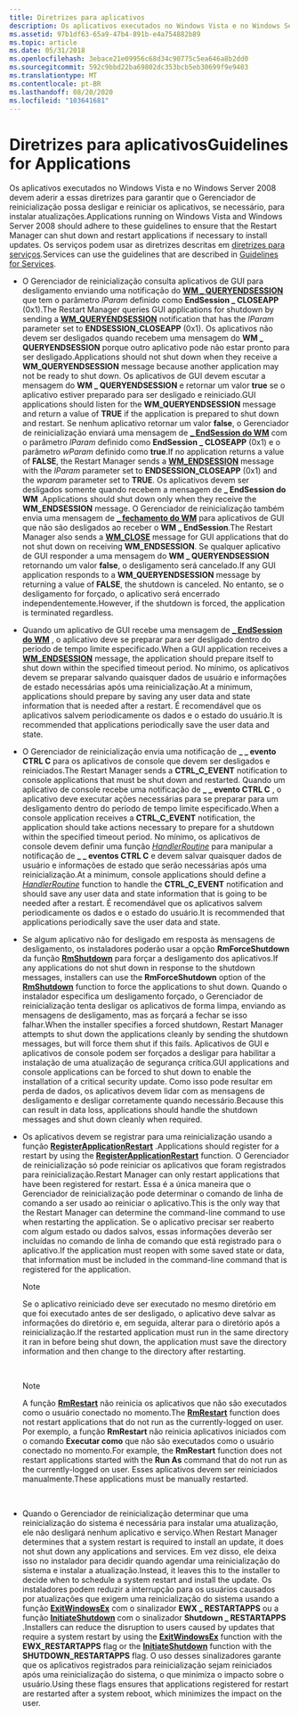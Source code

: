 ```yaml
---
title: Diretrizes para aplicativos
description: Os aplicativos executados no Windows Vista e no Windows Server 2008 devem aderir a essas diretrizes para garantir que o Gerenciador de reinicialização possa desligar e reiniciar os aplicativos, se necessário, para instalar atualizações.
ms.assetid: 97b1df63-65a9-47b4-891b-e4a754882b89
ms.topic: article
ms.date: 05/31/2018
ms.openlocfilehash: 3ebace21e09956c68d34c90775c5ea646a8b2dd0
ms.sourcegitcommit: 592c9bbd22ba69802dc353bcb5eb30699f9e9403
ms.translationtype: MT
ms.contentlocale: pt-BR
ms.lasthandoff: 08/20/2020
ms.locfileid: "103641681"
---
```

# <a name="guidelines-for-applications"></a><span data-ttu-id="f7d0e-103">Diretrizes para aplicativos</span><span class="sxs-lookup"><span data-stu-id="f7d0e-103">Guidelines for Applications</span></span>

<span data-ttu-id="f7d0e-104">Os aplicativos executados no Windows Vista e no Windows Server 2008 devem aderir a essas diretrizes para garantir que o Gerenciador de reinicialização possa desligar e reiniciar os aplicativos, se necessário, para instalar atualizações.</span><span class="sxs-lookup"><span data-stu-id="f7d0e-104">Applications running on Windows Vista and Windows Server 2008 should adhere to these guidelines to ensure that the Restart Manager can shut down and restart applications if necessary to install updates.</span></span> <span data-ttu-id="f7d0e-105">Os serviços podem usar as diretrizes descritas em [diretrizes para serviços](guidelines-for-services.md).</span><span class="sxs-lookup"><span data-stu-id="f7d0e-105">Services can use the guidelines that are described in [Guidelines for Services](guidelines-for-services.md).</span></span>

-   <span data-ttu-id="f7d0e-106">O Gerenciador de reinicialização consulta aplicativos de GUI para desligamento enviando uma notificação do [**WM \_ QUERYENDSESSION**](/windows/desktop/Shutdown/wm-queryendsession) que tem o parâmetro *lParam* definido como **EndSession \_ CLOSEAPP** (0x1).</span><span class="sxs-lookup"><span data-stu-id="f7d0e-106">The Restart Manager queries GUI applications for shutdown by sending a [**WM\_QUERYENDSESSION**](/windows/desktop/Shutdown/wm-queryendsession) notification that has the *lParam* parameter set to **ENDSESSION\_CLOSEAPP** (0x1).</span></span> <span data-ttu-id="f7d0e-107">Os aplicativos não devem ser desligados quando recebem uma mensagem do **WM \_ QUERYENDSESSION** porque outro aplicativo pode não estar pronto para ser desligado.</span><span class="sxs-lookup"><span data-stu-id="f7d0e-107">Applications should not shut down when they receive a **WM\_QUERYENDSESSION** message because another application may not be ready to shut down.</span></span> <span data-ttu-id="f7d0e-108">Os aplicativos de GUI devem escutar a mensagem do **WM \_ QUERYENDSESSION** e retornar um valor **true** se o aplicativo estiver preparado para ser desligado e reiniciado.</span><span class="sxs-lookup"><span data-stu-id="f7d0e-108">GUI applications should listen for the **WM\_QUERYENDSESSION** message and return a value of **TRUE** if the application is prepared to shut down and restart.</span></span> <span data-ttu-id="f7d0e-109">Se nenhum aplicativo retornar um valor **false**, o Gerenciador de reinicialização enviará uma mensagem de [**\_ EndSession do WM**](/windows/desktop/Shutdown/wm-endsession) com o parâmetro *lParam* definido como **EndSession \_ CLOSEAPP** (0x1) e o parâmetro *wParam* definido como **true**.</span><span class="sxs-lookup"><span data-stu-id="f7d0e-109">If no application returns a value of **FALSE**, the Restart Manager sends a [**WM\_ENDSESSION**](/windows/desktop/Shutdown/wm-endsession) message with the *lParam* parameter set to **ENDSESSION\_CLOSEAPP** (0x1) and the *wparam* parameter set to **TRUE**.</span></span> <span data-ttu-id="f7d0e-110">Os aplicativos devem ser desligados somente quando recebem a mensagem de **\_ EndSession do WM** .</span><span class="sxs-lookup"><span data-stu-id="f7d0e-110">Applications should shut down only when they receive the **WM\_ENDSESSION** message.</span></span> <span data-ttu-id="f7d0e-111">O Gerenciador de reinicialização também envia uma mensagem de [**\_ fechamento do WM**](../winmsg/wm-close.md) para aplicativos de GUI que não são desligados ao receber o **WM \_ EndSession**.</span><span class="sxs-lookup"><span data-stu-id="f7d0e-111">The Restart Manager also sends a [**WM\_CLOSE**](../winmsg/wm-close.md) message for GUI applications that do not shut down on receiving **WM\_ENDSESSION**.</span></span> <span data-ttu-id="f7d0e-112">Se qualquer aplicativo de GUI responder a uma mensagem do **WM \_ QUERYENDSESSION** retornando um valor **false**, o desligamento será cancelado.</span><span class="sxs-lookup"><span data-stu-id="f7d0e-112">If any GUI application responds to a **WM\_QUERYENDSESSION** message by returning a value of **FALSE**, the shutdown is canceled.</span></span> <span data-ttu-id="f7d0e-113">No entanto, se o desligamento for forçado, o aplicativo será encerrado independentemente.</span><span class="sxs-lookup"><span data-stu-id="f7d0e-113">However, if the shutdown is forced, the application is terminated regardless.</span></span>
-   <span data-ttu-id="f7d0e-114">Quando um aplicativo de GUI recebe uma mensagem de [**\_ EndSession do WM**](/windows/desktop/Shutdown/wm-endsession) , o aplicativo deve se preparar para ser desligado dentro do período de tempo limite especificado.</span><span class="sxs-lookup"><span data-stu-id="f7d0e-114">When a GUI application receives a [**WM\_ENDSESSION**](/windows/desktop/Shutdown/wm-endsession) message, the application should prepare itself to shut down within the specified timeout period.</span></span> <span data-ttu-id="f7d0e-115">No mínimo, os aplicativos devem se preparar salvando quaisquer dados de usuário e informações de estado necessárias após uma reinicialização.</span><span class="sxs-lookup"><span data-stu-id="f7d0e-115">At a minimum, applications should prepare by saving any user data and state information that is needed after a restart.</span></span> <span data-ttu-id="f7d0e-116">É recomendável que os aplicativos salvem periodicamente os dados e o estado do usuário.</span><span class="sxs-lookup"><span data-stu-id="f7d0e-116">It is recommended that applications periodically save the user data and state.</span></span>
-   <span data-ttu-id="f7d0e-117">O Gerenciador de reinicialização envia uma notificação de **\_ \_ evento CTRL C** para os aplicativos de console que devem ser desligados e reiniciados.</span><span class="sxs-lookup"><span data-stu-id="f7d0e-117">The Restart Manager sends a **CTRL\_C\_EVENT** notification to console applications that must be shut down and restarted.</span></span> <span data-ttu-id="f7d0e-118">Quando um aplicativo de console recebe uma notificação de **\_ \_ evento CTRL C** , o aplicativo deve executar ações necessárias para se preparar para um desligamento dentro do período de tempo limite especificado.</span><span class="sxs-lookup"><span data-stu-id="f7d0e-118">When a console application receives a **CTRL\_C\_EVENT** notification, the application should take actions necessary to prepare for a shutdown within the specified timeout period.</span></span> <span data-ttu-id="f7d0e-119">No mínimo, os aplicativos de console devem definir uma função [*HandlerRoutine*](/windows/console/handlerroutine) para manipular a notificação de **\_ \_ eventos CTRL C** e devem salvar quaisquer dados de usuário e informações de estado que serão necessárias após uma reinicialização.</span><span class="sxs-lookup"><span data-stu-id="f7d0e-119">At a minimum, console applications should define a [*HandlerRoutine*](/windows/console/handlerroutine) function to handle the **CTRL\_C\_EVENT** notification and should save any user data and state information that is going to be needed after a restart.</span></span> <span data-ttu-id="f7d0e-120">É recomendável que os aplicativos salvem periodicamente os dados e o estado do usuário.</span><span class="sxs-lookup"><span data-stu-id="f7d0e-120">It is recommended that applications periodically save the user data and state.</span></span>
-   <span data-ttu-id="f7d0e-121">Se algum aplicativo não for desligado em resposta às mensagens de desligamento, os instaladores poderão usar a opção **RmForceShutdown** da função [**RmShutdown**](/windows/desktop/api/RestartManager/nf-restartmanager-rmshutdown) para forçar a desligamento dos aplicativos.</span><span class="sxs-lookup"><span data-stu-id="f7d0e-121">If any applications do not shut down in response to the shutdown messages, installers can use the **RmForceShutdown** option of the [**RmShutdown**](/windows/desktop/api/RestartManager/nf-restartmanager-rmshutdown) function to force the applications to shut down.</span></span> <span data-ttu-id="f7d0e-122">Quando o instalador especifica um desligamento forçado, o Gerenciador de reinicialização tenta desligar os aplicativos de forma limpa, enviando as mensagens de desligamento, mas as forçará a fechar se isso falhar.</span><span class="sxs-lookup"><span data-stu-id="f7d0e-122">When the installer specifies a forced shutdown, Restart Manager attempts to shut down the applications cleanly by sending the shutdown messages, but will force them shut if this fails.</span></span> <span data-ttu-id="f7d0e-123">Aplicativos de GUI e aplicativos de console podem ser forçados a desligar para habilitar a instalação de uma atualização de segurança crítica.</span><span class="sxs-lookup"><span data-stu-id="f7d0e-123">GUI applications and console applications can be forced to shut down to enable the installation of a critical security update.</span></span> <span data-ttu-id="f7d0e-124">Como isso pode resultar em perda de dados, os aplicativos devem lidar com as mensagens de desligamento e desligar corretamente quando necessário.</span><span class="sxs-lookup"><span data-stu-id="f7d0e-124">Because this can result in data loss, applications should handle the shutdown messages and shut down cleanly when required.</span></span>
-   <span data-ttu-id="f7d0e-125">Os aplicativos devem se registrar para uma reinicialização usando a função [**RegisterApplicationRestart**](/windows/desktop/api/winbase/nf-winbase-registerapplicationrestart) .</span><span class="sxs-lookup"><span data-stu-id="f7d0e-125">Applications should register for a restart by using the [**RegisterApplicationRestart**](/windows/desktop/api/winbase/nf-winbase-registerapplicationrestart) function.</span></span> <span data-ttu-id="f7d0e-126">O Gerenciador de reinicialização só pode reiniciar os aplicativos que foram registrados para reinicialização.</span><span class="sxs-lookup"><span data-stu-id="f7d0e-126">Restart Manager can only restart applications that have been registered for restart.</span></span> <span data-ttu-id="f7d0e-127">Essa é a única maneira que o Gerenciador de reinicialização pode determinar o comando de linha de comando a ser usado ao reiniciar o aplicativo.</span><span class="sxs-lookup"><span data-stu-id="f7d0e-127">This is the only way that the Restart Manager can determine the command-line command to use when restarting the application.</span></span> <span data-ttu-id="f7d0e-128">Se o aplicativo precisar ser reaberto com algum estado ou dados salvos, essas informações deverão ser incluídas no comando de linha de comando que está registrado para o aplicativo.</span><span class="sxs-lookup"><span data-stu-id="f7d0e-128">If the application must reopen with some saved state or data, that information must be included in the command-line command that is registered for the application.</span></span>
    > [!Note]  
    > <span data-ttu-id="f7d0e-129">Se o aplicativo reiniciado deve ser executado no mesmo diretório em que foi executado antes de ser desligado, o aplicativo deve salvar as informações do diretório e, em seguida, alterar para o diretório após a reinicialização.</span><span class="sxs-lookup"><span data-stu-id="f7d0e-129">If the restarted application must run in the same directory it ran in before being shut down, the application must save the directory information and then change to the directory after restarting.</span></span>

     

    > [!Note]  
    > <span data-ttu-id="f7d0e-130">A função [**RmRestart**](/windows/desktop/api/RestartManager/nf-restartmanager-rmrestart) não reinicia os aplicativos que não são executados como o usuário conectado no momento.</span><span class="sxs-lookup"><span data-stu-id="f7d0e-130">The [**RmRestart**](/windows/desktop/api/RestartManager/nf-restartmanager-rmrestart) function does not restart applications that do not run as the currently-logged on user.</span></span> <span data-ttu-id="f7d0e-131">Por exemplo, a função **RmRestart** não reinicia aplicativos iniciados com o comando **Executar como** que não são executados como o usuário conectado no momento.</span><span class="sxs-lookup"><span data-stu-id="f7d0e-131">For example, the **RmRestart** function does not restart applications started with the **Run As** command that do not run as the currently-logged on user.</span></span> <span data-ttu-id="f7d0e-132">Esses aplicativos devem ser reiniciados manualmente.</span><span class="sxs-lookup"><span data-stu-id="f7d0e-132">These applications must be manually restarted.</span></span>

     

-   <span data-ttu-id="f7d0e-133">Quando o Gerenciador de reinicialização determinar que uma reinicialização do sistema é necessária para instalar uma atualização, ele não desligará nenhum aplicativo e serviço.</span><span class="sxs-lookup"><span data-stu-id="f7d0e-133">When Restart Manager determines that a system restart is required to install an update, it does not shut down any applications and services.</span></span> <span data-ttu-id="f7d0e-134">Em vez disso, ele deixa isso no instalador para decidir quando agendar uma reinicialização do sistema e instalar a atualização.</span><span class="sxs-lookup"><span data-stu-id="f7d0e-134">Instead, it leaves this to the installer to decide when to schedule a system restart and install the update.</span></span> <span data-ttu-id="f7d0e-135">Os instaladores podem reduzir a interrupção para os usuários causados por atualizações que exigem uma reinicialização do sistema usando a função [**ExitWindowsEx**](/windows/desktop/api/winuser/nf-winuser-exitwindowsex) com o sinalizador **EWX \_ RESTARTAPPS** ou a função [**InitiateShutdown**](/windows/desktop/api/winreg/nf-winreg-initiateshutdowna) com o sinalizador **Shutdown \_ RESTARTAPPS** .</span><span class="sxs-lookup"><span data-stu-id="f7d0e-135">Installers can reduce the disruption to users caused by updates that require a system restart by using the [**ExitWindowsEx**](/windows/desktop/api/winuser/nf-winuser-exitwindowsex) function with the **EWX\_RESTARTAPPS** flag or the [**InitiateShutdown**](/windows/desktop/api/winreg/nf-winreg-initiateshutdowna) function with the **SHUTDOWN\_RESTARTAPPS** flag.</span></span> <span data-ttu-id="f7d0e-136">O uso desses sinalizadores garante que os aplicativos registrados para reinicialização sejam reiniciados após uma reinicialização do sistema, o que minimiza o impacto sobre o usuário.</span><span class="sxs-lookup"><span data-stu-id="f7d0e-136">Using these flags ensures that applications registered for restart are restarted after a system reboot, which minimizes the impact on the user.</span></span>

 

 